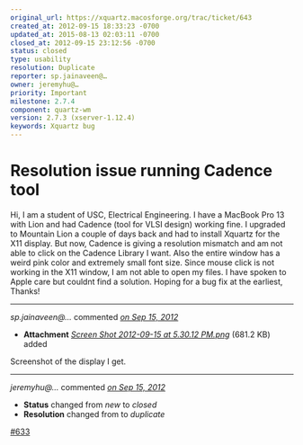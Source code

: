 ```yaml
---
original_url: https://xquartz.macosforge.org/trac/ticket/643
created_at: 2012-09-15 18:33:23 -0700
updated_at: 2015-08-13 02:03:11 -0700
closed_at: 2012-09-15 23:12:56 -0700
status: closed
type: usability
resolution: Duplicate
reporter: sp.jainaveen@…
owner: jeremyhu@…
priority: Important
milestone: 2.7.4
component: quartz-wm
version: 2.7.3 (xserver-1.12.4)
keywords: Xquartz bug
---
```


Resolution issue running Cadence tool
=====================================


Hi, I am a student of USC, Electrical Engineering. I have a MacBook Pro 13 with Lion and had Cadence (tool for VLSI design) working fine. I upgraded to Mountain Lion a couple of days back and had to install Xquartz for the X11 display. But now, Cadence is giving a resolution mismatch and am not able to click on the Cadence Library I want. Also the entire window has a weird pink color and extremely small font size. Since mouse click is not working in the X11 window, I am not able to open my files. I have spoken to Apple care but couldnt find a solution. Hoping for a bug fix at the earliest, Thanks!



---

*sp.jainaveen@…* commented *[on Sep 15, 2012](https://xquartz.macosforge.org/trac/attachment/ticket/643/Screen%20Shot%202012-09-15%20at%205.30.12%20PM.png "September 15, 2012 at 6:34 PM PDT")*

-   **Attachment** *[Screen Shot 2012-09-15 at 5.30.12 PM.png](../attachment/ticket/643/Screen%20Shot%202012-09-15%20at%205.30.12%20PM.png)* (681.2 KB) added

Screenshot of the display I get.



---

*jeremyhu@…* commented *[on Sep 15, 2012](https://xquartz.macosforge.org/trac/ticket/643#comment:1 "September 15, 2012 at 11:12 PM PDT")*

-   **Status** changed from *new* to *closed*
-   **Resolution** changed from to *duplicate*

[\#⁠633](https://xquartz.macosforge.org/trac/ticket/633)




